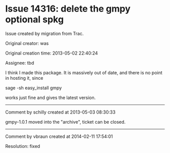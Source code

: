 # Issue 14316: delete the gmpy optional spkg

Issue created by migration from Trac.

Original creator: was

Original creation time: 2013-05-02 22:40:24

Assignee: tbd

I think I made this package.  It is massively out of date, and there is no point in hosting it, since

  sage -sh
  easy_install gmpy

works just fine and gives the latest version.


---

Comment by schilly created at 2013-05-03 08:30:33

gmpy-1.0.1 moved into the "archive", ticket can be closed.


---

Comment by vbraun created at 2014-02-11 17:54:01

Resolution: fixed
